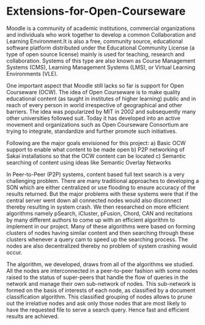 # Extensions-for-Open-Courseware
Moodle is a community of academic institutions, commercial organizations and individuals who work together to develop a common Collaboration and Learning Environment.It is also a free, community source, educational software platform distributed under the Educational Community License (a type of open source license) mainly is used for teaching, research and collaboration. Systems of this type are also known as Course Management Systems (CMS), Learning Management Systems (LMS), or Virtual Learning Environments (VLE).

One important aspect that Moodle still lacks so far is support for Open Courseware (OCW). The idea of Open Courseware is to make quality educational content (as taught in institutes of higher learning) public and in reach of every person in world irrespective of geographical and other barriers. The idea was popularized by MIT in 2002 and subsequently many other universities followed suit. Today it has developed into an active movement and organizations such as Open Courseware Consortium are trying to integrate, standardize and further promote such initiatives.

Following are the major goals envisioned for this project:
a) Basic OCW support to enable what content to be made open
b) P2P networking of Sakai installations so that the OCW content can be located
c) Semantic searching of content using ideas like Semantic Overlay Networks

In Peer-to-Peer (P2P) systems, content based full text search is a very challenging problem. There are many traditional approaches to developing a SON which are either centralized or use flooding to ensure accuracy of the results returned. But the major problems with these systems were that if the central server went down all connected nodes would also disconnect thereby resulting in system crash. We then researched on more efficient algorithms namely pSearch, iCluster, pFusion, Chord, CAN and recitations by many different authors to come up with an efficient algorithm to implement in our project. Many of these algorithms were based on forming clusters of nodes having similar content and then searching through these clusters whenever a query cam to speed up the searching process. The nodes are also decentralized thereby no problem of system crashing would occur.

The algorithm, we developed, draws from all of the algorithms we studied. All the nodes are interconnected in a peer-to-peer fashion with some nodes raised to the status of super-peers that handle the flow of queries in the network and manage their own sub-network of nodes. This sub-network is formed on the basis of interests of each node, as classified by a document classification algorithm. This classified grouping of nodes allows to prune out the irrelative nodes and ask only those nodes that are most likely to have the requested file to serve a search query. Hence fast and efficient results are achieved.
